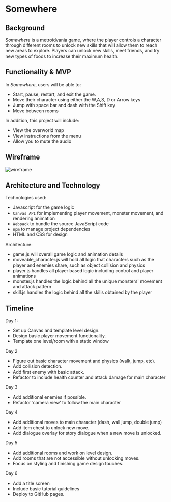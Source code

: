 # Somewhere

## Background
_Somewhere_ is a metroidvania game, where the player controls a character through different rooms to unlock new skills that will allow them to reach new areas to explore. Players can unlock new skills, meet friends, and try new types of foods to increase their maximum health.

## Functionality & MVP
In _Somewhere_, users will be able to:
- Start, pause, restart, and exit the game.
- Move their character using either the W,A,S, D or Arrow keys
- Jump with space bar and dash with the Shift key
- Move between rooms

In addition, this project will include:
- View the overworld map
- View instructions from the menu
- Allow you to mute the audio

## Wireframe

![wireframe](https://user-images.githubusercontent.com/59376544/155621828-8c830d98-dbf9-4945-b2ab-3401991b87bd.png)

## Architecture and Technology

Technologies used:

- Javascript for the game logic
- `Canvas API` for implementing player movement, monster movement, and rendering animation
- `Webpack` to bundle the source JavaScript code
- `npm` to manage project dependencies
- HTML and CSS for design

Architecture:

- game.js will overall game logic and animation details
- moveable_character.js will hold all logic that characters such as the player and enemies share, such as object collision and physics
- player.js handles all player based logic including control and player animations
- monster.js handles the logic behind all the unique monsters' movement and attack pattern
- skill.js handles the logic behind all the skills obtained by the player

## Timeline

Day 1: 
- Set up Canvas and template level design. 
- Design basic player movement functionality.
- Template one level/room with a static window

Day 2
- Figure out basic character movement and physics (walk, jump, etc).
- Add collision detection.
- Add first enemy with basic attack.
- Refactor to include health counter and attack damage for main character

Day 3
- Add additional enemies if possible.
- Refactor ‘camera view’ to follow the main character

Day 4
- Add additional moves to main character (dash, wall jump, double jump)
- Add item chest to unlock new move.
- Add dialogue overlay for story dialogue when a new move is unlocked.

Day 5
- Add additional rooms and work on level design. 
- Add rooms that are not accessible without unlocking moves.
- Focus on styling and finishing game design touches.

Day 6
- Add a title screen
- Include basic tutorial guidelines
- Deploy to GitHub pages.
